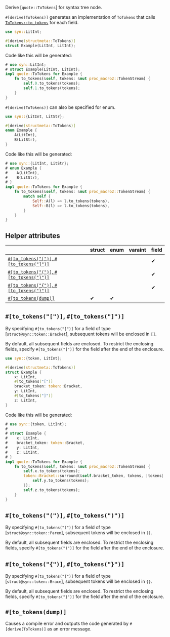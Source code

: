 Derive [`quote::ToTokens`] for syntax tree node.

`#[derive(ToTokens)]` generates an implementation of `ToTokens` that calls [`ToTokens::to_tokens`](quote::ToTokens::to_tokens) for each field.

```rust
use syn::LitInt;

#[derive(structmeta::ToTokens)]
struct Example(LitInt, LitInt);
```

Code like this will be generated:

```rust
# use syn::LitInt;
# struct Example(LitInt, LitInt);
impl quote::ToTokens for Example {
    fn to_tokens(&self, tokens: &mut proc_macro2::TokenStream) {
        self.0.to_tokens(tokens);
        self.1.to_tokens(tokens);
    }
}
```

`#[derive(ToTokens)]` can also be specified for enum.

```rust
use syn::{LitInt, LitStr};

#[derive(structmeta::ToTokens)]
enum Example {
    A(LitInt),
    B(LitStr),
}
```

Code like this will be generated:

```rust
# use syn::{LitInt, LitStr};
# enum Example {
#    A(LitInt),
#    B(LitStr),
# }
impl quote::ToTokens for Example {
    fn to_tokens(&self, tokens: &mut proc_macro2::TokenStream) {
        match self {
            Self::A(l) => l.to_tokens(tokens),
            Self::B(l) => l.to_tokens(tokens),
        }
    }
}
```

## Helper attributes

|                                                                    | struct | enum | varaint | field |
| ------------------------------------------------------------------ | ------ | ---- | ------- | ----- |
| [`#[to_tokens("[")]`, `#[to_tokens("]")]`](#to_tokens-to_tokens)   |        |      |         | ✔     |
| [`#[to_tokens("(")]`, `#[to_tokens(")")]`](#to_tokens-to_tokens-1) |        |      |         | ✔     |
| [`#[to_tokens("{")]`, `#[to_tokens("}")]`](#to_tokens-to_tokens-2) |        |      |         | ✔     |
| [`#[to_tokens(dump)]`](#to_tokensdump)                             | ✔      | ✔    |         |       |

## `#[to_tokens("[")]`, `#[to_tokens("]")]`

By specifying `#[to_tokens("[")]` for a field of type [`struct@syn::token::Bracket`], subsequent tokens will be enclosed in `[]`.

By default, all subsequent fields are enclosed.
To restrict the enclosing fields, specify `#[to_tokens("]")]` for the field after the end of the enclosure.

```rust
use syn::{token, LitInt};

#[derive(structmeta::ToTokens)]
struct Example {
    x: LitInt,
    #[to_tokens("[")]
    bracket_token: token::Bracket,
    y: LitInt,
    #[to_tokens("]")]
    z: LitInt,
}
```

Code like this will be generated:

```rust
# use syn::{token, LitInt};
#
# struct Example {
#    x: LitInt,
#    bracket_token: token::Bracket,
#    y: LitInt,
#    z: LitInt,
# }
impl quote::ToTokens for Example {
    fn to_tokens(&self, tokens: &mut proc_macro2::TokenStream) {
        self.x.to_tokens(tokens);
        token::Bracket::surround(&self.bracket_token, tokens, |tokens| {
            self.y.to_tokens(tokens);
        });
        self.z.to_tokens(tokens);
    }
}
```

## `#[to_tokens("(")]`, `#[to_tokens(")")]`

By specifying `#[to_tokens("(")]` for a field of type [`struct@syn::token::Paren`], subsequent tokens will be enclosed in `()`.

By default, all subsequent fields are enclosed.
To restrict the enclosing fields, specify `#[to_tokens(")")]` for the field after the end of the enclosure.

## `#[to_tokens("{")]`, `#[to_tokens("}")]`

By specifying `#[to_tokens("{")]` for a field of type [`struct@syn::token::Brace`], subsequent tokens will be enclosed in `{}`.

By default, all subsequent fields are enclosed.
To restrict the enclosing fields, specify `#[to_tokens("}")]` for the field after the end of the enclosure.

## `#[to_tokens(dump)]`

Causes a compile error and outputs the code generated by `#[derive(ToTokens)]` as an error message.
